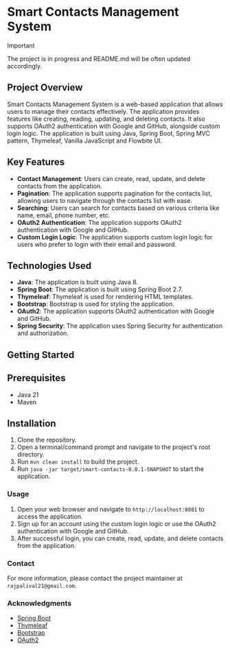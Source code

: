 # Smart Contacts Management System
> [!IMPORTANT]  
> The project is in progress and README.md will be often updated accordingly.
## Project Overview

Smart Contacts Management System is a web-based application that allows users to manage their contacts effectively. The application provides features like creating, reading, updating, and deleting contacts. It also supports OAuth2 authentication with Google and GitHub, alongside custom login logic. The application is built using Java, Spring Boot, Spring MVC pattern, Thymeleaf, Vanilla JavaScript and Flowbite UI.

## Key Features

* **Contact Management**: Users can create, read, update, and delete contacts from the application.
* **Pagination**: The application supports pagination for the contacts list, allowing users to navigate through the contacts list with ease.
* **Searching**: Users can search for contacts based on various criteria like name, email, phone number, etc.
* **OAuth2 Authentication**: The application supports OAuth2 authentication with Google and GitHub.
* **Custom Login Logic**: The application supports custom login logic for users who prefer to login with their email and password.

## Technologies Used

* **Java**: The application is built using Java 8.
* **Spring Boot**: The application is built using Spring Boot 2.7.
* **Thymeleaf**: Thymeleaf is used for rendering HTML templates.
* **Bootstrap**: Bootstrap is used for styling the application.
* **OAuth2**: The application supports OAuth2 authentication with Google and GitHub.
* **Spring Security**: The application uses Spring Security for authentication and authorization.

## Getting Started

## Prerequisites

* Java 21
* Maven

## Installation

1. Clone the repository.
2. Open a terminal/command prompt and navigate to the project's root directory.
3. Run `mvn clean install` to build the project.
4. Run `java -jar target/smart-contacts-0.0.1-SNAPSHOT` to start the application.

### Usage

1. Open your web browser and navigate to `http://localhost:8081` to access the application.
2. Sign up for an account using the custom login logic or use the OAuth2 authentication with Google and GitHub.
3. After successful login, you can create, read, update, and delete contacts from the application.

### Contact

For more information, please contact the project maintainer at `rajpalival21@gmail.com`.

### Acknowledgments

* [Spring Boot](https://spring.io/projects/spring-boot)
* [Thymeleaf](https://www.thymeleaf.org/)
* [Bootstrap](https://getbootstrap.com/)
* [OAuth2](https://oauth.net/2/)